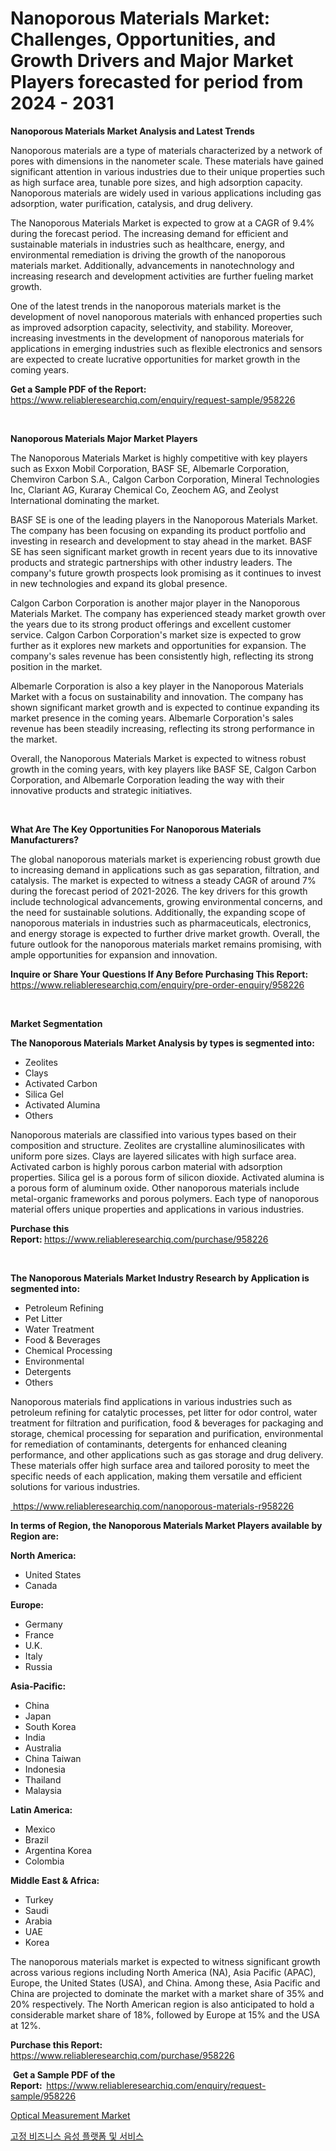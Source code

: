 <p><h1>Nanoporous Materials Market: Challenges, Opportunities, and Growth Drivers and Major Market Players forecasted for period from 2024 - 2031</h1></p><p><strong>Nanoporous Materials Market Analysis and Latest Trends</strong></p>
<p><p>Nanoporous materials are a type of materials characterized by a network of pores with dimensions in the nanometer scale. These materials have gained significant attention in various industries due to their unique properties such as high surface area, tunable pore sizes, and high adsorption capacity. Nanoporous materials are widely used in various applications including gas adsorption, water purification, catalysis, and drug delivery.</p><p>The Nanoporous Materials Market is expected to grow at a CAGR of 9.4% during the forecast period. The increasing demand for efficient and sustainable materials in industries such as healthcare, energy, and environmental remediation is driving the growth of the nanoporous materials market. Additionally, advancements in nanotechnology and increasing research and development activities are further fueling market growth.</p><p>One of the latest trends in the nanoporous materials market is the development of novel nanoporous materials with enhanced properties such as improved adsorption capacity, selectivity, and stability. Moreover, increasing investments in the development of nanoporous materials for applications in emerging industries such as flexible electronics and sensors are expected to create lucrative opportunities for market growth in the coming years.</p></p>
<p><strong>Get a Sample PDF of the Report:&nbsp;</strong> <a href="https://www.reliableresearchiq.com/enquiry/request-sample/958226">https://www.reliableresearchiq.com/enquiry/request-sample/958226</a></p>
<p>&nbsp;</p>
<p><strong>Nanoporous Materials Major Market Players</strong></p>
<p><p>The Nanoporous Materials Market is highly competitive with key players such as Exxon Mobil Corporation, BASF SE, Albemarle Corporation, Chemviron Carbon S.A., Calgon Carbon Corporation, Mineral Technologies Inc, Clariant AG, Kuraray Chemical Co, Zeochem AG, and Zeolyst International dominating the market.</p><p>BASF SE is one of the leading players in the Nanoporous Materials Market. The company has been focusing on expanding its product portfolio and investing in research and development to stay ahead in the market. BASF SE has seen significant market growth in recent years due to its innovative products and strategic partnerships with other industry leaders. The company's future growth prospects look promising as it continues to invest in new technologies and expand its global presence.</p><p>Calgon Carbon Corporation is another major player in the Nanoporous Materials Market. The company has experienced steady market growth over the years due to its strong product offerings and excellent customer service. Calgon Carbon Corporation's market size is expected to grow further as it explores new markets and opportunities for expansion. The company's sales revenue has been consistently high, reflecting its strong position in the market.</p><p>Albemarle Corporation is also a key player in the Nanoporous Materials Market with a focus on sustainability and innovation. The company has shown significant market growth and is expected to continue expanding its market presence in the coming years. Albemarle Corporation's sales revenue has been steadily increasing, reflecting its strong performance in the market.</p><p>Overall, the Nanoporous Materials Market is expected to witness robust growth in the coming years, with key players like BASF SE, Calgon Carbon Corporation, and Albemarle Corporation leading the way with their innovative products and strategic initiatives.</p></p>
<p>&nbsp;</p>
<p><strong>What Are The Key Opportunities For Nanoporous Materials Manufacturers?</strong></p>
<p><p>The global nanoporous materials market is experiencing robust growth due to increasing demand in applications such as gas separation, filtration, and catalysis. The market is expected to witness a steady CAGR of around 7% during the forecast period of 2021-2026. The key drivers for this growth include technological advancements, growing environmental concerns, and the need for sustainable solutions. Additionally, the expanding scope of nanoporous materials in industries such as pharmaceuticals, electronics, and energy storage is expected to further drive market growth. Overall, the future outlook for the nanoporous materials market remains promising, with ample opportunities for expansion and innovation.</p></p>
<p><strong>Inquire or Share Your Questions If Any Before Purchasing This Report:</strong> <a href="https://www.reliableresearchiq.com/enquiry/pre-order-enquiry/958226">https://www.reliableresearchiq.com/enquiry/pre-order-enquiry/958226</a></p>
<p>&nbsp;</p>
<p><strong>Market Segmentation</strong></p>
<p><strong>The Nanoporous Materials Market Analysis by types is segmented into:</strong></p>
<p><ul><li>Zeolites</li><li>Clays</li><li>Activated Carbon</li><li>Silica Gel</li><li>Activated Alumina</li><li>Others</li></ul></p>
<p><p>Nanoporous materials are classified into various types based on their composition and structure. Zeolites are crystalline aluminosilicates with uniform pore sizes. Clays are layered silicates with high surface area. Activated carbon is highly porous carbon material with adsorption properties. Silica gel is a porous form of silicon dioxide. Activated alumina is a porous form of aluminum oxide. Other nanoporous materials include metal-organic frameworks and porous polymers. Each type of nanoporous material offers unique properties and applications in various industries.</p></p>
<p><strong>Purchase this Report:&nbsp;</strong><a href="https://www.reliableresearchiq.com/purchase/958226">https://www.reliableresearchiq.com/purchase/958226</a></p>
<p>&nbsp;</p>
<p><strong>The Nanoporous Materials Market Industry Research by Application is segmented into:</strong></p>
<p><ul><li>Petroleum Refining</li><li>Pet Litter</li><li>Water Treatment</li><li>Food & Beverages</li><li>Chemical Processing</li><li>Environmental</li><li>Detergents</li><li>Others</li></ul></p>
<p><p>Nanoporous materials find applications in various industries such as petroleum refining for catalytic processes, pet litter for odor control, water treatment for filtration and purification, food & beverages for packaging and storage, chemical processing for separation and purification, environmental for remediation of contaminants, detergents for enhanced cleaning performance, and other applications such as gas storage and drug delivery. These materials offer high surface area and tailored porosity to meet the specific needs of each application, making them versatile and efficient solutions for various industries.</p></p>
<p><a href="https://www.reliableresearchiq.com/nanoporous-materials-r958226">&nbsp;https://www.reliableresearchiq.com/nanoporous-materials-r958226</a></p>
<p><strong>In terms of Region, the Nanoporous Materials Market Players available by Region are:</strong></p>
<p>
    <p> <strong> North America: </strong>
        <ul>
            <li>United States</li>
            <li>Canada</li>
        </ul>
        </p> 
    <p> <strong> Europe: </strong>
        <ul>
            <li>Germany</li>
            <li>France</li>
            <li>U.K.</li>
            <li>Italy</li>
            <li>Russia</li>
        </ul>
        </p> 
    <p> <strong> Asia-Pacific: </strong>
        <ul>
            <li>China</li>
            <li>Japan</li>
            <li>South Korea</li>
            <li>India</li>
            <li>Australia</li>
            <li>China Taiwan</li>
            <li>Indonesia</li>
            <li>Thailand</li>
            <li>Malaysia</li>
        </ul>
        </p> 
    <p> <strong> Latin America: </strong>
        <ul>
            <li>Mexico</li>
            <li>Brazil</li>
            <li>Argentina Korea</li>
            <li>Colombia</li>
        </ul>
        </p> 
    <p> <strong> Middle East & Africa: </strong>
        <ul>
            <li>Turkey</li>
            <li>Saudi</li>
            <li>Arabia</li>
            <li>UAE</li>
            <li>Korea</li>
        </ul>
    </p>
    </p>
<p><p>The nanoporous materials market is expected to witness significant growth across various regions including North America (NA), Asia Pacific (APAC), Europe, the United States (USA), and China. Among these, Asia Pacific and China are projected to dominate the market with a market share of 35% and 20% respectively. The North American region is also anticipated to hold a considerable market share of 18%, followed by Europe at 15% and the USA at 12%.</p></p>
<p><strong>Purchase this Report: </strong><a href="https://www.reliableresearchiq.com/purchase/958226">https://www.reliableresearchiq.com/purchase/958226</a></p>
<p>&nbsp;<strong>Get a Sample PDF of the Report:&nbsp;&nbsp;</strong><a href="https://www.reliableresearchiq.com/enquiry/request-sample/958226">https://www.reliableresearchiq.com/enquiry/request-sample/958226</a></p>
<p><strong></strong></p>
<p><p><a href="https://github.com/HallieBird1/Market-Research-Report-List-1/blob/main/optical-measurement-market.md">Optical Measurement Market</a></p><p><a href="https://github.com/mpodehpw07370073/Market-Research-Report-List-3/blob/main/397414980526.md">고정 비즈니스 음성 플랫폼 및 서비스</a></p></p>